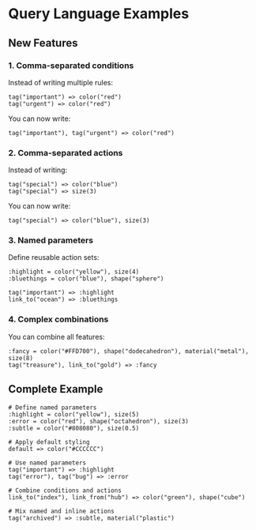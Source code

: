 # Query Language Examples

## New Features

### 1. Comma-separated conditions
Instead of writing multiple rules:
```
tag("important") => color("red")
tag("urgent") => color("red")
```

You can now write:
```
tag("important"), tag("urgent") => color("red")
```

### 2. Comma-separated actions
Instead of writing:
```
tag("special") => color("blue")
tag("special") => size(3)
```

You can now write:
```
tag("special") => color("blue"), size(3)
```

### 3. Named parameters
Define reusable action sets:
```
:highlight = color("yellow"), size(4)
:bluethings = color("blue"), shape("sphere")

tag("important") => :highlight
link_to("ocean") => :bluethings
```

### 4. Complex combinations
You can combine all features:
```
:fancy = color("#FFD700"), shape("dodecahedron"), material("metal"), size(8)
tag("treasure"), link_to("gold") => :fancy
```

## Complete Example
```
# Define named parameters
:highlight = color("yellow"), size(5)
:error = color("red"), shape("octahedron"), size(3)
:subtle = color("#808080"), size(0.5)

# Apply default styling
default => color("#CCCCCC")

# Use named parameters
tag("important") => :highlight
tag("error"), tag("bug") => :error

# Combine conditions and actions
link_to("index"), link_from("hub") => color("green"), shape("cube")

# Mix named and inline actions
tag("archived") => :subtle, material("plastic")
```